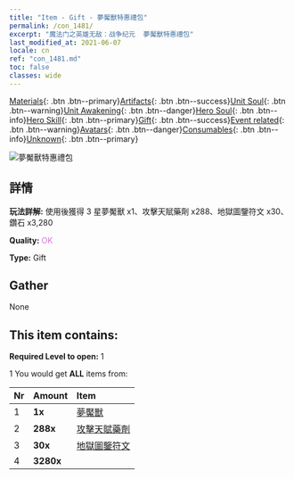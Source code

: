 ```yaml
---
title: "Item - Gift - 夢魘獸特惠禮包"
permalink: /con_1481/
excerpt: "魔法门之英雄无敌：战争纪元  夢魘獸特惠禮包"
last_modified_at: 2021-06-07
locale: cn
ref: "con_1481.md"
toc: false
classes: wide
---
```

 [Materials](/ItemsCN/){: .btn .btn--primary}[Artifacts](/ItemsCN/Artifacts/){: .btn .btn--success}[Unit Soul](/ItemsCN/UnitSoul/){: .btn .btn--warning}[Unit Awakening](/ItemsCN/UnitAwakening/){: .btn .btn--danger}[Hero Soul](/ItemsCN/HeroSoul/){: .btn .btn--info}[Hero Skill](/ItemsCN/HeroSkill/){: .btn .btn--primary}[Gift](/ItemsCN/Gift/){: .btn .btn--success}[Event related](/ItemsCN/Events/){: .btn .btn--warning}[Avatars](/ItemsCN/Avatars/){: .btn .btn--danger}[Consumables](/ItemsCN/Consumables/){: .btn .btn--info}[Unknown](/ItemsCN/Unknown/){: .btn .btn--primary}

 ![夢魘獸特惠禮包](/images/t/i_907095.png)

## 詳情
 **玩法詳解:** 使用後獲得 3 星夢魘獸 x1、攻擊天賦藥劑 x288、地獄圖鑒符文 x30、鑽石 x3,280

 **Quality:** <span style="color: #DA70D6">OK</span>

 **Type:** Gift

## Gather

  None

## This item contains:

 **Required Level to open:** 1

 1 You would get **ALL** items  from:

  | Nr | Amount |     Item    |
  |:---|:-------|:------------|
  | 1 |  **1x** | [夢魘獸](/cn/units/Nightmare/) |  | 
  | 2 |  **288x** | [攻擊天賦藥劑](/cn/Items/con_786/) |  | 
  | 3 |  **30x** | [地獄圖鑒符文](/cn/Items/con_777/) |  | 
  | 4 |  **3280x** | <i class="fas fa-gem"/> |  | 
